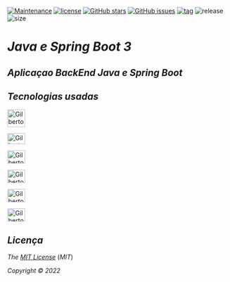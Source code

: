 [![Maintenance](https://img.shields.io/badge/Maintained%3F-yes-green.svg)](https://GitHub.com/Gilberto-Mascena/dslist)
[![license](https://img.shields.io/github/license/Gilberto-Mascena/dslist)](https://github.com/Gilberto-Mascena/curso-spring-boot-3/blob/main/LICENSE.md)
[![GitHub stars](https://img.shields.io/github/stars/Gilberto-Mascena/dslist)](https://github.com/Gilberto-Mascena/curso-spring-boot-3/stargazers)
[![GitHub issues](https://img.shields.io/github/issues/Gilberto-Mascena/dslist)](https://github.com/Gilberto-Mascena/curso-spring-boot-3/issues)
[![tag](https://img.shields.io/github/v/release/Gilberto-Mascena/dslist?include_prereleases)](https://github.com/Gilberto-Mascena/curso-spring-boot-3/releases)
![release](https://img.shields.io/github/release-date/Gilberto-Mascena/dslist)
![size](https://img.shields.io/github/repo-size/Gilberto-Mascena/dslist)

# *Java e Spring Boot 3*

## *Aplicaçao BackEnd Java e Spring Boot*

## *Tecnologias usadas*

<img alingn="center" alt="Gilberto Mascena-java" heitght="25" width="40"
src="https://cdn.jsdelivr.net/gh/devicons/devicon@latest/icons/java/java-original-wordmark.svg" />

<img alingn="center" alt="Gilberto Mascena-spring" height="25" width="40"
src="https://cdn.jsdelivr.net/gh/devicons/devicon/icons/spring/spring-original.svg" />

<img alingn="center" alt="Gilberto Mascena-maven" height="30" width="40"
src="https://cdn.jsdelivr.net/gh/devicons/devicon@latest/icons/maven/maven-original.svg" />

<img alingn="center" alt="Gilberto Mascena-uml" height="30" width="40"
src="https://cdn.jsdelivr.net/gh/devicons/devicon@latest/icons/unifiedmodelinglanguage/unifiedmodelinglanguage-original.svg" />

<img alingn="center" alt="Gilberto Mascena-git" height="30" width="40"
src="https://cdn.jsdelivr.net/gh/devicons/devicon@latest/icons/git/git-original.svg" />

<img alingn="center" alt="Gilberto Mascena-github" height="30" width="40"
src="https://cdn.jsdelivr.net/gh/devicons/devicon@latest/icons/github/github-original.svg" />

##

## *Licença*

*The* [*MIT License*](LICENSE.md) (*MIT*)

*Copyright :copyright: 2022*
##



